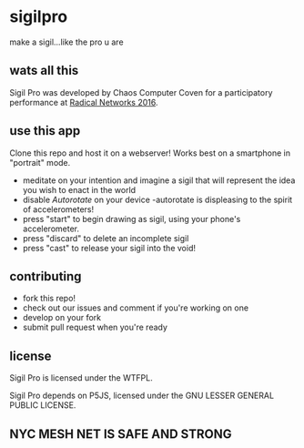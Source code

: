 # sigilpro
make a sigil...like the pro u are

## wats all this

Sigil Pro was developed by Chaos Computer Coven for a participatory performance at [Radical Networks 2016](http://radicalnetworks.org/).

## use this app

Clone this repo and host it on a webserver! Works best on a smartphone in "portrait" mode.

* meditate on your intention and imagine a sigil that will represent the idea you wish to enact in the world
* disable _Autorotate_ on your device -autorotate is displeasing to the spirit of accelerometers!
* press "start" to begin drawing as sigil, using your phone's accelerometer. 
* press "discard" to delete an incomplete sigil
* press "cast" to release your sigil into the void! 

## contributing

* fork this repo!
* check out our issues and comment if you're working on one
* develop on your fork
* submit pull request when you're ready

## license

Sigil Pro is licensed under the WTFPL.

Sigil Pro depends on P5JS, licensed under the GNU LESSER GENERAL PUBLIC LICENSE.

## NYC MESH NET IS SAFE AND STRONG
